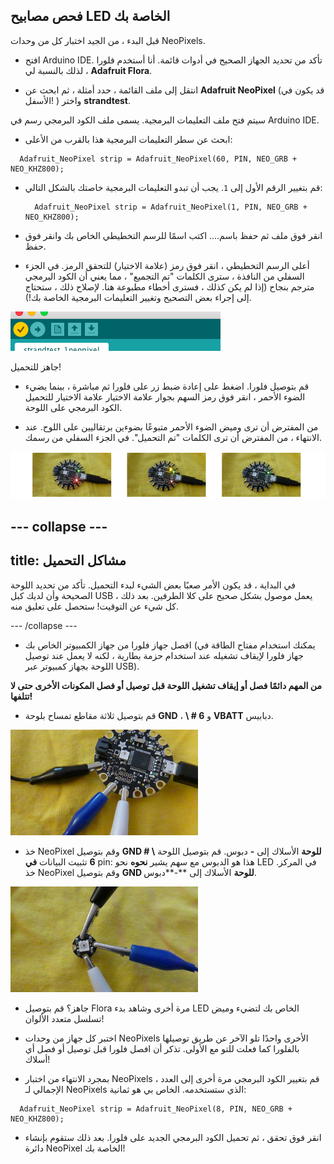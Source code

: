 ## فحص مصابيح LED الخاصة بك

قبل البدء ، من الجيد اختبار كل من وحدات NeoPixels.

+ افتح Arduino IDE. تأكد من تحديد الجهاز الصحيح في أدوات قائمة. أنا أستخدم فلورا ، لذلك بالنسبة لي **Adafruit Flora**.

+ انتقل إلى ملف القائمة ، حدد أمثلة ، ثم ابحث عن **Adafruit NeoPixel** (قد يكون في الأسفل! ) واختر **strandtest**.

سيتم فتح ملف التعليمات البرمجية. يسمى ملف الكود البرمجي رسم في Arduino IDE.

+ ابحث عن سطر التعليمات البرمجية هذا بالقرب من الأعلى:

```
  Adafruit_NeoPixel strip = Adafruit_NeoPixel(60, PIN, NEO_GRB + NEO_KHZ800);
```

+ قم بتغيير الرقم الأول إلى `1`. يجب أن تبدو التعليمات البرمجية خاصتك بالشكل التالي:

  ```
    Adafruit_NeoPixel strip = Adafruit_NeoPixel(1, PIN, NEO_GRB + NEO_KHZ800);
  ```

+ انقر فوق ملف ثم حفظ باسم.... اكتب اسمًا للرسم التخطيطي الخاص بك وانقر فوق حفظ.

+ أعلى الرسم التخطيطي ، انقر فوق رمز (علامة الاختيار) للتحقق الرمز. في الجزء السفلي من النافذة ، سترى الكلمات "تم التجميع" ، مما يعني أن الكود البرمجي مترجم بنجاح (إذا لم يكن كذلك ، فسترى أخطاء مطبوعة هنا. لإصلاح ذلك ، ستحتاج إلى إجراء بعض التصحيح وتغيير التعليمات البرمجية الخاصة بك!).

![](images/verifyIcon.png)

جاهز للتحميل!

+ قم بتوصيل فلورا. اضغط على إعادة ضبط زر على فلورا ثم مباشرة ، بينما يضيء الضوء الأحمر ، انقر فوق رمز السهم بجوار علامة الاختيار علامة الاختيار للتحميل الكود البرمجي على اللوحة.

+ من المفترض أن ترى وميض الضوء الأحمر متبوعًا بضوءين برتقاليين على اللوح. عند الانتهاء ، من المفترض أن ترى الكلمات "تم التحميل". في الجزء السفلي من رسمك.

![](images/upload3_120_800.png)

--- collapse ---
---
title: مشاكل التحميل
---

في البداية ، قد يكون الأمر صعبًا بعض الشيء لبدء التحميل. تأكد من تحديد اللوحة الصحيحة وأن لديك كبل USB يعمل موصول بشكل صحيح على كلا الطرفين. بعد ذلك ، كل شيء عن التوقيت! ستحصل على تعليق منه.

--- /collapse ---

+ افصل جهاز فلورا من جهاز الكمبيوتر الخاص بك (يمكنك استخدام مفتاح الطاقة في جهاز فلورا لإيقاف تشغيله عند استخدام حزمة بطارية ، لكنه لا يعمل عند توصيل اللوحة بجهاز كمبيوتر عبر USB).

**من المهم دائمًا فصل أو إيقاف تشغيل اللوحة قبل توصيل أو فصل المكونات الأخرى حتى لا تتلفها!**

+ قم بتوصيل ثلاثة مقاطع تمساح بلوحة  **GND** ، **\ # 6** و **VBATT** دبابيس.

![](images/crocsFlora.png)

+ خذ NeoPixel وقم بتوصيل **GND للوحة** الأسلاك إلى **-** دبوس. قم بتوصيل اللوحة **\ # 6** تثبيت البيانات **في** pin: هذا هو الدبوس مع سهم يشير **نحوه** نحو LED في المركز. خذ NeoPixel وقم بتوصيل **GND للوحة** الأسلاك إلى **-**دبوس.

![](images/crocsPixel.png)

+ جاهز؟ قم بتوصيل Flora مرة أخرى وشاهد بدء LED الخاص بك لتضيء وميض تسلسل متعدد الألوان!

+ اختبر كل جهاز من وحدات NeoPixels الأخرى واحدًا تلو الآخر عن طريق توصيلها بالفلورا كما فعلت للتو مع الأولى. تذكر أن افصل فلورا قبل توصيل أو فصل أي أسلاك!

+ بمجرد الانتهاء من اختبار NeoPixels ، قم بتغيير الكود البرمجي مرة أخرى إلى العدد الإجمالي لـ NeoPixels الذي ستستخدمه. الخاص بي هو ثمانية:

```
  Adafruit_NeoPixel strip = Adafruit_NeoPixel(8, PIN, NEO_GRB + NEO_KHZ800);
```

+ انقر فوق تحقق ، ثم تحميل الكود البرمجي الجديد على فلورا. بعد ذلك ستقوم بإنشاء دائرة NeoPixel الخاصة بك!
